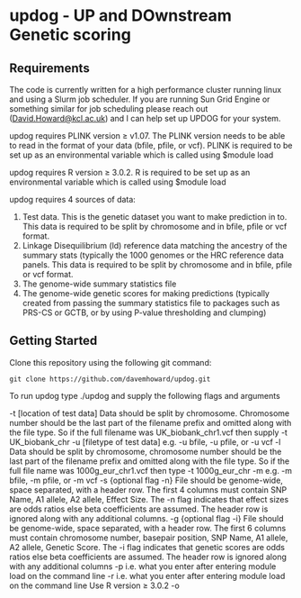 # updog - UP and DOwnstream Genetic scoring

## Requirements

The code is currently written for a high performance cluster running linux and using a Slurm job scheduler. If you are running Sun Grid Engine or something similar for job scheduling please reach out (David.Howard@kcl.ac.uk) and I can help set up UPDOG for your system.

updog requires PLINK version ≥ v1.07. The PLINK version needs to be able to read in the format of your data (bfile, pfile, or vcf). PLINK is required to be set up as an environmental variable which is called using $module load

updog requires R version ≥ 3.0.2. R is required to be set up as an environmental variable which is called using $module load

updog requires 4 sources of data:
1. Test data. This is the genetic dataset you want to make prediction in to. This data is required to be split by chromosome and in bfile, pfile or vcf format.
2. Linkage Disequilibrium (ld) reference data matching the ancestry of the summary stats (typically the 1000 genomes or the HRC reference data panels. This data is required to be split by chromosome and in bfile, pfile or vcf format.
3. The genome-wide summary statistics file
4. The genome-wide genetic scores for making predictions (typically created from passing the summary statistics file to packages such as PRS-CS or GCTB, or by using P-value thresholding and clumping)


## Getting Started

Clone this repository using the following git command:
```
git clone https://github.com/davemhoward/updog.git
```

  To run updog type ./updog and supply the following flags and arguments

  -t [location of test data]
     Data should be split by chromosome. Chromosome number should be the last
     part of the filename prefix and omitted along with the file type. So if the
     full filename was UK_biobank_chr1.vcf then supply -t UK_biobank_chr
  -u [filetype of test data]
     e.g. -u bfile, -u pfile, or -u vcf
  -l <location of ld reference data for summary statistics>
     Data should be split by chromosome, chromosome number should be the last
     part of the filename prefix and omitted along with the file type. So if the
     full file name was 1000g_eur_chr1.vcf then type -t 1000g_eur_chr
  -m <filetype of ld reference for summary statistics>
     e.g. -m bfile, -m pfile, or -m vcf
  -s <location of summary statistics> {optional flag -n}
     File should be genome-wide, space separated, with a header row. The first 4
     columns must contain SNP Name, A1 allele, A2 allele, Effect Size. The -n
     flag indicates that effect sizes are odds ratios else beta coefficients are
     assumed. The header row is ignored along with any additional columns.
  -g <location of genetic scores> {optional flag -i}
     File should be genome-wide, space separated, with a header row. The first 6
     columns must contain chromosome number, basepair position, SNP Name, A1
     allele, A2 allele, Genetic Score. The -i flag indicates that genetic scores
     are odds ratios else beta coefficients are assumed. The header row is
     ignored along with any additional columns
  -p <location of plink environment module>
     i.e. what you enter after entering module load on the command line
  -r <location of R environment module>
     i.e. what you enter after entering module load on the command line
     Use R version ≥ 3.0.2
  -o <name for output>


